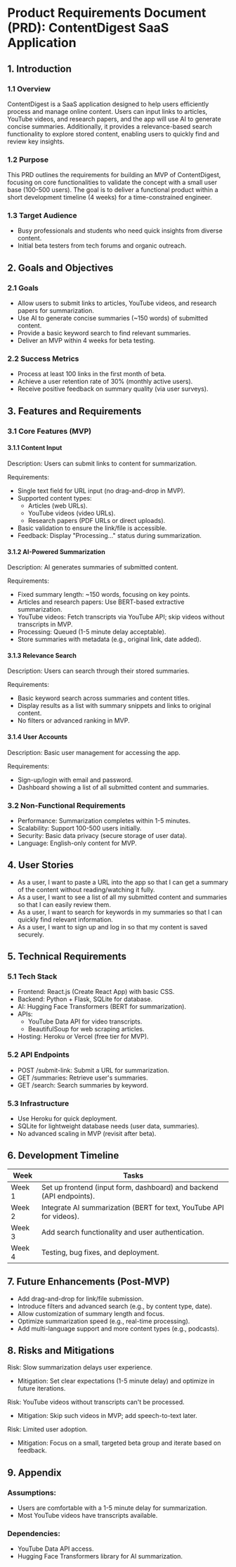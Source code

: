 # Product Requirements Document (PRD): ContentDigest SaaS Application

## 1. Introduction

### 1.1 Overview
ContentDigest is a SaaS application designed to help users efficiently process and manage online content. Users can input links to articles, YouTube videos, and research papers, and the app will use AI to generate concise summaries. Additionally, it provides a relevance-based search functionality to explore stored content, enabling users to quickly find and review key insights.

### 1.2 Purpose
This PRD outlines the requirements for building an MVP of ContentDigest, focusing on core functionalities to validate the concept with a small user base (100-500 users). The goal is to deliver a functional product within a short development timeline (4 weeks) for a time-constrained engineer.

### 1.3 Target Audience
- Busy professionals and students who need quick insights from diverse content.
- Initial beta testers from tech forums and organic outreach.

## 2. Goals and Objectives

### 2.1 Goals
- Allow users to submit links to articles, YouTube videos, and research papers for summarization.
- Use AI to generate concise summaries (~150 words) of submitted content.
- Provide a basic keyword search to find relevant summaries.
- Deliver an MVP within 4 weeks for beta testing.

### 2.2 Success Metrics
- Process at least 100 links in the first month of beta.
- Achieve a user retention rate of 30% (monthly active users).
- Receive positive feedback on summary quality (via user surveys).

## 3. Features and Requirements

### 3.1 Core Features (MVP)

#### 3.1.1 Content Input
Description: Users can submit links to content for summarization.

Requirements:
- Single text field for URL input (no drag-and-drop in MVP).
- Supported content types:
  - Articles (web URLs).
  - YouTube videos (video URLs).
  - Research papers (PDF URLs or direct uploads).
- Basic validation to ensure the link/file is accessible.
- Feedback: Display "Processing..." status during summarization.

#### 3.1.2 AI-Powered Summarization
Description: AI generates summaries of submitted content.

Requirements:
- Fixed summary length: ~150 words, focusing on key points.
- Articles and research papers: Use BERT-based extractive summarization.
- YouTube videos: Fetch transcripts via YouTube API; skip videos without transcripts in MVP.
- Processing: Queued (1-5 minute delay acceptable).
- Store summaries with metadata (e.g., original link, date added).

#### 3.1.3 Relevance Search
Description: Users can search through their stored summaries.

Requirements:
- Basic keyword search across summaries and content titles.
- Display results as a list with summary snippets and links to original content.
- No filters or advanced ranking in MVP.

#### 3.1.4 User Accounts
Description: Basic user management for accessing the app.

Requirements:
- Sign-up/login with email and password.
- Dashboard showing a list of all submitted content and summaries.

### 3.2 Non-Functional Requirements
- Performance: Summarization completes within 1-5 minutes.
- Scalability: Support 100-500 users initially.
- Security: Basic data privacy (secure storage of user data).
- Language: English-only content for MVP.

## 4. User Stories
- As a user, I want to paste a URL into the app so that I can get a summary of the content without reading/watching it fully.
- As a user, I want to see a list of all my submitted content and summaries so that I can easily review them.
- As a user, I want to search for keywords in my summaries so that I can quickly find relevant information.
- As a user, I want to sign up and log in so that my content is saved securely.

## 5. Technical Requirements

### 5.1 Tech Stack
- Frontend: React.js (Create React App) with basic CSS.
- Backend: Python + Flask, SQLite for database.
- AI: Hugging Face Transformers (BERT for summarization).
- APIs:
  - YouTube Data API for video transcripts.
  - BeautifulSoup for web scraping articles.
- Hosting: Heroku or Vercel (free tier for MVP).

### 5.2 API Endpoints
- POST /submit-link: Submit a URL for summarization.
- GET /summaries: Retrieve user's summaries.
- GET /search: Search summaries by keyword.

### 5.3 Infrastructure
- Use Heroku for quick deployment.
- SQLite for lightweight database needs (user data, summaries).
- No advanced scaling in MVP (revisit after beta).

## 6. Development Timeline

| Week | Tasks |
|------|-------|
| Week 1 | Set up frontend (input form, dashboard) and backend (API endpoints). |
| Week 2 | Integrate AI summarization (BERT for text, YouTube API for videos). |
| Week 3 | Add search functionality and user authentication. |
| Week 4 | Testing, bug fixes, and deployment. |

## 7. Future Enhancements (Post-MVP)
- Add drag-and-drop for link/file submission.
- Introduce filters and advanced search (e.g., by content type, date).
- Allow customization of summary length and focus.
- Optimize summarization speed (e.g., real-time processing).
- Add multi-language support and more content types (e.g., podcasts).

## 8. Risks and Mitigations
Risk: Slow summarization delays user experience.
- Mitigation: Set clear expectations (1-5 minute delay) and optimize in future iterations.

Risk: YouTube videos without transcripts can't be processed.
- Mitigation: Skip such videos in MVP; add speech-to-text later.

Risk: Limited user adoption.
- Mitigation: Focus on a small, targeted beta group and iterate based on feedback.

## 9. Appendix

### Assumptions:
- Users are comfortable with a 1-5 minute delay for summarization.
- Most YouTube videos have transcripts available.

### Dependencies:
- YouTube Data API access.
- Hugging Face Transformers library for AI summarization.
